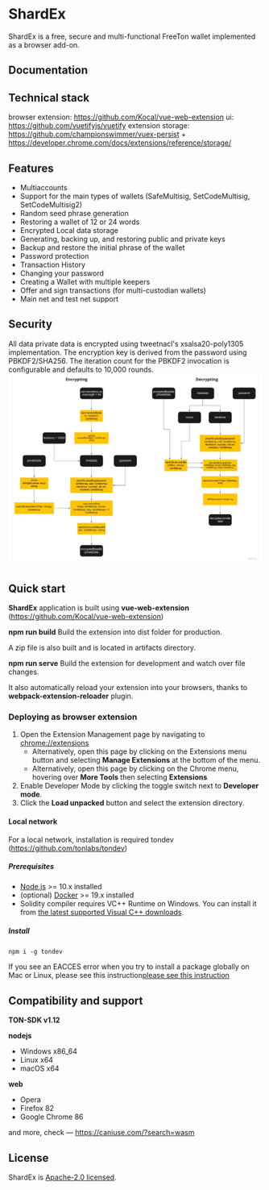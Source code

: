 # ShardEx

ShardEx is a free, secure and multi-functional FreeTon wallet implemented as a browser add-on.

## Documentation

## Technical stack

browser extension: https://github.com/Kocal/vue-web-extension
ui: https://github.com/vuetifyjs/vuetify
extension storage: https://github.com/championswimmer/vuex-persist + https://developer.chrome.com/docs/extensions/reference/storage/

## Features

- Multiaccounts
- Support for the main types of wallets (SafeMultisig, SetCodeMultisig, SetCodeMultisig2)
- Random seed phrase generation
- Restoring a wallet of 12 or 24 words
- Encrypted Local data storage
- Generating, backing up, and restoring public and private keys
- Backup and restore the initial phrase of the wallet
- Password protection
- Transaction History
- Changing your password
- Creating a Wallet with multiple keepers
- Offer and sign transactions (for multi-custodian wallets)
- Main net and test net support

## Security

All data private data is encrypted using tweetnacl's xsalsa20-poly1305 implementation. The encryption key is derived from the password using PBKDF2/SHA256. The iteration count for the PBKDF2 invocation is configurable and defaults to 10,000 rounds.
![](./security.jpg)

## Quick start

**ShardEx** application is built using **vue-web-extension** (https://github.com/Kocal/vue-web-extension)

**npm run build**
Build the extension into dist folder for production.

A zip file is also built and is located in artifacts directory.

**npm run serve**
Build the extension for development and watch over file changes.

It also automatically reload your extension into your browsers, thanks to **webpack-extension-reloader** plugin.

### Deploying as browser extension

1. Open the Extension Management page by navigating to [chrome://extensions](chrome://extensions "chrome://extensions")
   - Alternatively, open this page by clicking on the Extensions menu button and selecting **Manage Extensions** at the bottom of the menu.
   - Alternatively, open this page by clicking on the Chrome menu, hovering over **More Tools** then selecting **Extensions**
2. Enable Developer Mode by clicking the toggle switch next to **Developer mode**.
3. Click the **Load unpacked** button and select the extension directory.

#### Local network

For a local network, installation is required tondev (https://github.com/tonlabs/tondev)

##### Prerequisites

- [Node.js](https://github.com/nodejs "Node.js") >= 10.x installed
- (optional) [Docker](https://www.docker.com/ "Docker") >= 19.x installed
- Solidity compiler requires VC++ Runtime on Windows. You can install it from [the latest supported Visual C++ downloads](https://support.microsoft.com/en-us/topic/the-latest-supported-visual-c-downloads-2647da03-1eea-4433-9aff-95f26a218cc0 "the latest supported Visual C++ downloads").

##### Install

`npm i -g tondev`

If you see an EACCES error when you try to install a package globally on Mac or Linux, please see this instruction[please see this instruction](https://docs.npmjs.com/resolving-eacces-permissions-errors-when-installing-packages-globally "please see this instruction")

## Compatibility and support

**TON-SDK v1.12**

**nodejs**

- Windows x86_64
- Linux x64
- macOS x64

**web**

- Opera
- Firefox 82
- Google Chrome 86

and more, check — https://caniuse.com/?search=wasm

## License

ShardEx is [Apache-2.0 licensed](http://www.apache.org/licenses/LICENSE-2.0 "Apache-2.0 licensed").
